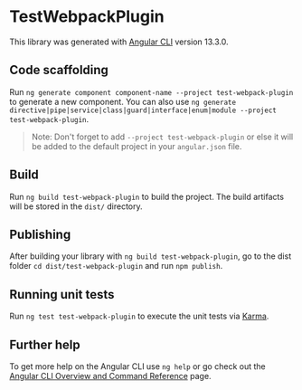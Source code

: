 # TestWebpackPlugin

This library was generated with [Angular CLI](https://github.com/angular/angular-cli) version 13.3.0.

## Code scaffolding

Run `ng generate component component-name --project test-webpack-plugin` to generate a new component. You can also use `ng generate directive|pipe|service|class|guard|interface|enum|module --project test-webpack-plugin`.
> Note: Don't forget to add `--project test-webpack-plugin` or else it will be added to the default project in your `angular.json` file. 

## Build

Run `ng build test-webpack-plugin` to build the project. The build artifacts will be stored in the `dist/` directory.

## Publishing

After building your library with `ng build test-webpack-plugin`, go to the dist folder `cd dist/test-webpack-plugin` and run `npm publish`.

## Running unit tests

Run `ng test test-webpack-plugin` to execute the unit tests via [Karma](https://karma-runner.github.io).

## Further help

To get more help on the Angular CLI use `ng help` or go check out the [Angular CLI Overview and Command Reference](https://angular.io/cli) page.
